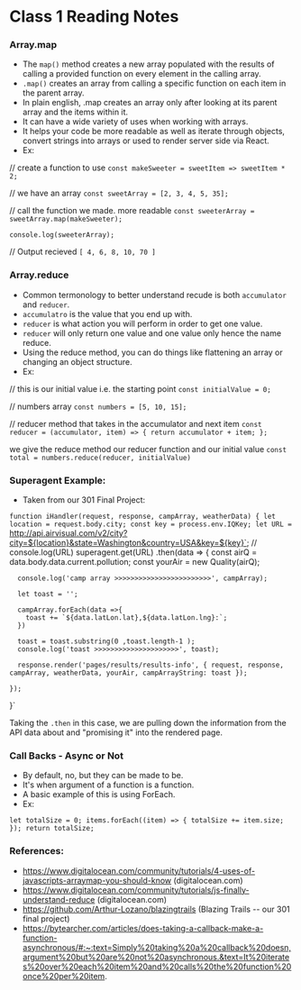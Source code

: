 # Class 1 Reading Notes

### Array.map
- The `map()` method creates a new array populated with the results of calling a provided function on every element in the calling array.
- `.map()` creates an array from calling a specific function on each item in the parent array.
- In plain english, .map creates an array only after looking at its parent array and the items within it.
- It can have a wide variety of uses when working with arrays.
- It helps your code be more readable as well as iterate through objects, convert strings into arrays or used to render server side via React.
- Ex: <br>

// create a function to use
`const makeSweeter = sweetItem => sweetItem * 2;`

// we have an array
`const sweetArray = [2, 3, 4, 5, 35];`

// call the function we made. more readable
`const sweeterArray = sweetArray.map(makeSweeter);`

`console.log(sweeterArray);`

// Output recieved
`[ 4, 6, 8, 10, 70 ]`

### Array.reduce
- Common termonology to better understand recude is both `accumulator` and `reducer`.
- `accumulatro` is the value that you end up with.
- `reducer` is what action you will perform in order to get one value.
- `reducer` will only return one value and one value only hence the name reduce.
- Using the reduce method, you can do things like flattening an array or changing an object structure.
- Ex: <br>

// this is our initial value i.e. the starting point
`const initialValue = 0;`

// numbers array
`const numbers = [5, 10, 15];`

// reducer method that takes in the accumulator and next item
`const reducer = (accumulator, item) => {
  return accumulator + item;
};`

 we give the reduce method our reducer function and our initial value 
`const total = numbers.reduce(reducer, initialValue)`

### Superagent Example:
- Taken from our 301 Final Project:

`function iHandler(request, response, campArray, weatherData) {
  let location = request.body.city;
  const key = process.env.IQKey;
  let URL = `http://api.airvisual.com/v2/city?city=${location}&state=Washington&country=USA&key=${key}`;
  // console.log(URL)
  superagent.get(URL)
    .then(data => {
      const airQ = data.body.data.current.pollution;
      const yourAir = new Quality(airQ);

      console.log('camp array >>>>>>>>>>>>>>>>>>>>>>>>', campArray);

      let toast = '';

      campArray.forEach(data =>{
        toast += `${data.latLon.lat},${data.latLon.lng}:`;
      })

      toast = toast.substring(0 ,toast.length-1 );
      console.log('toast >>>>>>>>>>>>>>>>>>>>>', toast);

      response.render('pages/results/results-info', { request, response, campArray, weatherData, yourAir, campArrayString: toast });

    });
}`

Taking the `.then` in this case, we are pulling down the information from the API data about and "promising it" into the rendered page.

### Call Backs - Async or Not
- By default, no, but they can be made to be.
- It's when argument of a function is a function.
- A basic example of this is using ForEach.
- Ex: <br>

 `let totalSize = 0;
  items.forEach((item) => {
    totalSize += item.size;
  });
  return totalSize;`


### References:
- https://www.digitalocean.com/community/tutorials/4-uses-of-javascripts-arraymap-you-should-know (digitalocean.com)
- https://www.digitalocean.com/community/tutorials/js-finally-understand-reduce (digitalocean.com)
- https://github.com/Arthur-Lozano/blazingtrails (Blazing Trails -- our 301 final project)
- https://bytearcher.com/articles/does-taking-a-callback-make-a-function-asynchronous/#:~:text=Simply%20taking%20a%20callback%20doesn,argument%20but%20are%20not%20asynchronous.&text=It%20iterates%20over%20each%20item%20and%20calls%20the%20function%20once%20per%20item.
